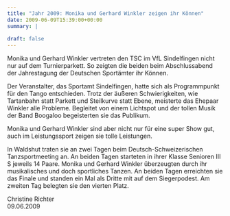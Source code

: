 ```yaml
---
title: "Jahr 2009: Monika und Gerhard Winkler zeigen ihr Können"
date: 2009-06-09T15:39:00+00:00
summary: |
    
draft: false
---
```


Monika und Gerhard Winkler vertreten den TSC im VfL Sindelfingen nicht nur auf dem Turnierparkett. So zeigten die beiden beim Abschlussabend der Jahrestagung der Deutschen Sportämter ihr Können.

Der Veranstalter, das Sportamt Sindelfingen, hatte sich als Programmpunkt für den Tango entschieden. Trotz der äußeren Schwierigkeiten, wie Tartanbahn statt Parkett und Steilkurve statt Ebene, meisterte das Ehepaar Winkler alle Probleme. Begleitet von einem Lichtspot und der tollen Musik der Band Boogaloo begeisterten sie das Publikum.

Monika und Gerhard Winkler sind aber nicht nur für eine super Show gut, auch im Leistungssport zeigen sie tolle Leistungen.

In Waldshut traten sie an zwei Tagen beim Deutsch-Schweizerischen Tanzsportmeeting an. An beiden Tagen starteten in ihrer Klasse Senioren III S jeweils 14 Paare. Monika und Gerhard Winkler überzeugten durch ihr musikalisches und doch sportliches Tanzen. An beiden Tagen erreichten sie das Finale und standen ein Mal als Dritte mit auf dem Siegerpodest. Am zweiten Tag belegten sie den vierten Platz.

Christine Richter  
 09.06.2009


